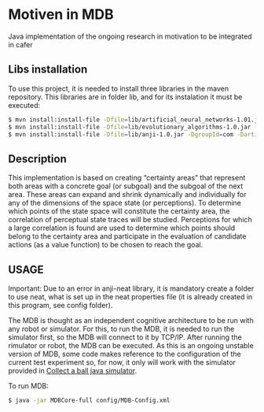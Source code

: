 # Motiven in MDB
Java implementation of the ongoing research in motivation to be integrated in cafer 

## Libs installation
To use this project, it is needed to install three libraries in the maven repository. This libraries are in folder lib, and for its instalation it must be executed:
```sh
$ mvn install:install-file -Dfile=lib/artificial_neural_networks-1.01.jar -DgroupId=es.udc.gii.common -DartifactId=evolutionary_algorithms -Dversion=1.0 -Dpackaging=jar
$ mvn install:install-file -Dfile=lib/evolutionary_algorithms-1.0.jar -DgroupId=es.udc.gii.common -DartifactId=artificial_neural_networks -Dversion=1.01 -Dpackaging=jar
$ mvn install:install-file -Dfile=lib/anji-1.0.jar -DgroupId=com -DartifactId=anji -Dversion=1.0 -Dpackaging=jar
```

## Description
This implementation is based on creating “certainty areas” that represent both areas with a concrete goal (or subgoal) and the subgoal of the next area. These areas can expand and shrink dynamically and individually for any of the dimensions of the space state (or perceptions). To determine which points of the state space will constitute the certainty area, the correlation of perceptual state traces will be studied. Perceptions for which a large correlation is found are used to determine which points should belong to the certainty area and participate in the evaluation of candidate actions (as a value function) to be chosen to reach the goal. 

## USAGE

Important:
Due to an error in anji-neat library, it is mandatory create a folder to use neat, what is set up in the neat properties file (it is already created in this program, see config folder). 

The MDB is thought as an independent cognitive architecture to be run with any robot or simulator. For this, to run the MDB, it is needed to run the simulator first, so the MDB will connect to it by TCP/IP. After running the rimulator or robot, the MDB can be executed. As this is an ongoing unstable version of MDB, some code makes reference to the configuration of the current test experiment so, for now, it only will work with the simulator provided in [Collect a ball java simulator](https://github.com/robotsthatdream/java_collectaball_sim).

To run MDB:

```sh
$ java -jar MDBCore-full config/MDB-Config.xml
```
